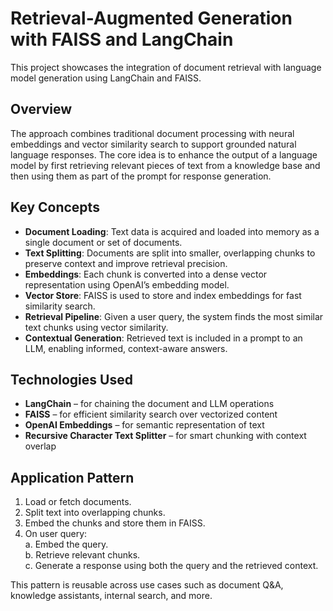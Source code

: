 # Retrieval-Augmented Generation with FAISS and LangChain

This project showcases the integration of document retrieval with language model generation using LangChain and FAISS.

## Overview

The approach combines traditional document processing with neural embeddings and vector similarity search to support grounded natural language responses. The core idea is to enhance the output of a language model by first retrieving relevant pieces of text from a knowledge base and then using them as part of the prompt for response generation.

## Key Concepts

- **Document Loading**: Text data is acquired and loaded into memory as a single document or set of documents.
- **Text Splitting**: Documents are split into smaller, overlapping chunks to preserve context and improve retrieval precision.
- **Embeddings**: Each chunk is converted into a dense vector representation using OpenAI’s embedding model.
- **Vector Store**: FAISS is used to store and index embeddings for fast similarity search.
- **Retrieval Pipeline**: Given a user query, the system finds the most similar text chunks using vector similarity.
- **Contextual Generation**: Retrieved text is included in a prompt to an LLM, enabling informed, context-aware answers.

## Technologies Used

- **LangChain** – for chaining the document and LLM operations
- **FAISS** – for efficient similarity search over vectorized content
- **OpenAI Embeddings** – for semantic representation of text
- **Recursive Character Text Splitter** – for smart chunking with context overlap

## Application Pattern

1. Load or fetch documents.
2. Split text into overlapping chunks.
3. Embed the chunks and store them in FAISS.
4. On user query:  
   a. Embed the query.  
   b. Retrieve relevant chunks.  
   c. Generate a response using both the query and the retrieved context.

This pattern is reusable across use cases such as document Q&A, knowledge assistants, internal search, and more.